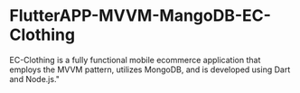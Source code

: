 # FlutterAPP-MVVM-MangoDB-EC-Clothing

EC-Clothing is a fully functional mobile ecommerce application that employs the MVVM pattern, utilizes MongoDB, and is developed using Dart and Node.js."
